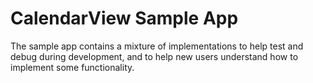 CalendarView Sample App
================================

The sample app contains a mixture of implementations to help test and debug during development,
and to help new users understand how to implement some functionality.